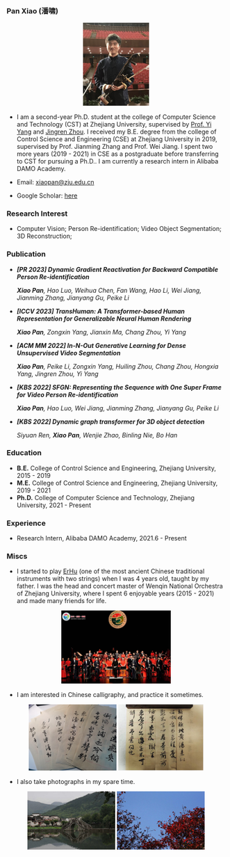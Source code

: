 ### Pan Xiao (潘啸)
<p align="center">
<img src="./me_cropped.png"  width="30%"/>
 </p>
 
- I am a second-year Ph.D. student at the college of Computer Science and Technology (CST) at Zhejiang University, supervised by [Prof. Yi Yang](https://scholar.google.com/citations?user=RMSuNFwAAAAJ&hl=en) and [Jingren Zhou](https://scholar.google.com/citations?user=64zxhRUAAAAJ&hl=en&oi=ao). I received my B.E. degree from the college of Control Science and Engineering (CSE) at Zhejiang University in 2019, supervised by Prof. Jianming Zhang and Prof. Wei Jiang. I spent two more years (2019 - 2021) in CSE as a postgraduate before transferring to CST for pursuing a Ph.D.. I am currently a research intern in Alibaba DAMO Academy. 

- Email: xiaopan@zju.edu.cn
- Google Scholar: [here](https://scholar.google.com/citations?user=5Rh3yn4AAAAJ&hl=en)

### Research Interest 
- Computer Vision; Person Re-identification; Video Object Segmentation; 3D Reconstruction;

### Publication
- ***[PR 2023] Dynamic Gradient Reactivation for Backward Compatible Person Re-identification***

  ***Xiao Pan**, Hao Luo, Weihua Chen, Fan Wang, Hao Li, Wei Jiang, Jianming Zhang, Jianyang Gu, Peike Li*
  
- ***[ICCV 2023] TransHuman: A Transformer-based Human Representation for Generalizable Neural Human Rendering*** 

  ***Xiao Pan**, Zongxin Yang, Jianxin Ma, Chang Zhou, Yi Yang*
  

- ***[ACM MM 2022] In-N-Out Generative Learning for Dense Unsupervised Video Segmentation*** 

  ***Xiao Pan**, Peike Li, Zongxin Yang, Huiling Zhou, Chang Zhou, Hongxia Yang, Jingren Zhou, Yi Yang*
  
  
- ***[KBS 2022] SFGN: Representing the Sequence with One Super Frame for Video Person Re-identification***

  ***Xiao Pan**, Hao Luo, Wei Jiang, Jianming Zhang, Jianyang Gu, Peike Li*
  
  
- ***[KBS 2022] Dynamic graph transformer for 3D object detection***

  *Siyuan Ren, **Xiao Pan**, Wenjie Zhao, Binling Nie, Bo Han*
  

### Education
- **B.E.**  College of Control Science and Engineering, Zhejiang University, 2015 - 2019
- **M.E.**  College of Control Science and Engineering, Zhejiang University, 2019 - 2021
- **Ph.D.** College of Computer Science and Technology, Zhejiang University, 2021 - Present

### Experience
- Research Intern, Alibaba DAMO Academy, 2021.6 - Present

### Miscs
- I started to play [ErHu](https://en.wikipedia.org/wiki/Erhu) (one of the most ancient Chinese traditional instruments with two strings) when I was 4 years old, taught by my father.
I was the head and concert master of Wenqin National Orchestra of Zhejiang University, where I spent 6 enjoyable years (2015 - 2021) and made many friends for life. 

<p align="center">
<img src="./wenqing.jpg" alt="drawing" width="50%"/>
</p>
 
- I am interested in Chinese calligraphy, and practice it sometimes. 

<p float="left" align="middle">
<img src="./calligraphy_0.jpg" width="40%"/> <img src="./calligraphy_1.png" width="38.9%"/>
</p>
 
 
- I also take photographs in my spare time.

<p align="center">
<img src="./Photo_0.JPG" alt="drawing" width="40%"/>
<img src="./Photo_1.JPG" alt="drawing" width="40%"/>
</p>
 
